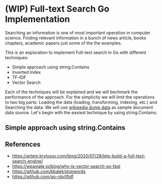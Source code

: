 # (WIP) Full-text Search Go Implementation

Searching an information is one of most important operation in computer science. Finding relevant information in a bunch of news article, books chapters, academic papers just some of the the examples.
 
This is an exploration to implement Full-text search in Go with different techniques:
- Simple approach using string.Contains
- Inverted Index
- TF-IDF 
- Vector Search

Each of the techniques will be explained and we will bechmark the performance of the approach. For the simplicity we will limit the operations to two big parts: Loading the data (loading, transforming, indexing, etc.) and Searching the data.
We will use [wikipedia dump data](https://dumps.wikimedia.org/enwikinews/20230501/enwikinews-20230501-abstract.xml.gz) as sample document data source. Let's begin with the easiest technique by using string.Contains.

## Simple approach using string.Contains




## References
- https://artem.krylysov.com/blog/2020/07/28/lets-build-a-full-text-search-engine/
- https://weaviate.io/blog/why-is-vector-search-so-fast
- https://github.com/bbalet/stopwords
- https://github.com/go-nlp/tfidf


